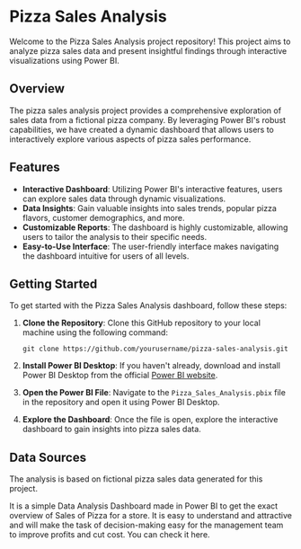 
# Pizza Sales Analysis

Welcome to the Pizza Sales Analysis project repository! This project aims to analyze pizza sales data and present insightful findings through interactive visualizations using Power BI.

## Overview

The pizza sales analysis project provides a comprehensive exploration of sales data from a fictional pizza company. By leveraging Power BI's robust capabilities, we have created a dynamic dashboard that allows users to interactively explore various aspects of pizza sales performance.

## Features

- **Interactive Dashboard**: Utilizing Power BI's interactive features, users can explore sales data through dynamic visualizations.
- **Data Insights**: Gain valuable insights into sales trends, popular pizza flavors, customer demographics, and more.
- **Customizable Reports**: The dashboard is highly customizable, allowing users to tailor the analysis to their specific needs.
- **Easy-to-Use Interface**: The user-friendly interface makes navigating the dashboard intuitive for users of all levels.

## Getting Started

To get started with the Pizza Sales Analysis dashboard, follow these steps:

1. **Clone the Repository**: Clone this GitHub repository to your local machine using the following command:
   ```
   git clone https://github.com/yourusername/pizza-sales-analysis.git
   ```

2. **Install Power BI Desktop**: If you haven't already, download and install Power BI Desktop from the official [Power BI website](https://powerbi.microsoft.com/).

3. **Open the Power BI File**: Navigate to the `Pizza_Sales_Analysis.pbix` file in the repository and open it using Power BI Desktop.

4. **Explore the Dashboard**: Once the file is open, explore the interactive dashboard to gain insights into pizza sales data.


## Data Sources

The analysis is based on fictional pizza sales data generated for this project.


It is a simple Data Analysis Dashboard made in Power BI to get the exact overview of Sales of Pizza for a store. 
It is easy to understand and attractive and will make the task of decision-making easy for the management team to improve profits and cut cost.
You can check it here.

